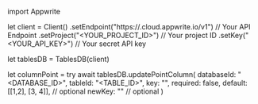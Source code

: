 import Appwrite

let client = Client()
    .setEndpoint("https://<REGION>.cloud.appwrite.io/v1") // Your API Endpoint
    .setProject("<YOUR_PROJECT_ID>") // Your project ID
    .setKey("<YOUR_API_KEY>") // Your secret API key

let tablesDB = TablesDB(client)

let columnPoint = try await tablesDB.updatePointColumn(
    databaseId: "<DATABASE_ID>",
    tableId: "<TABLE_ID>",
    key: "",
    required: false,
    default: [[1,2], [3, 4]], // optional
    newKey: "" // optional
)

